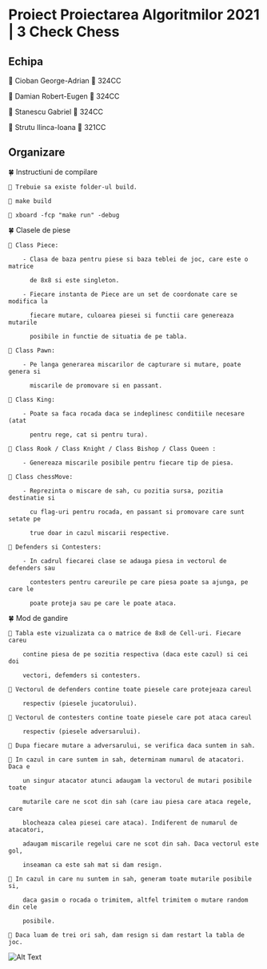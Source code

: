# Proiect Proiectarea Algoritmilor 2021 | 3 Check Chess
## Echipa 

 🐑 Cioban George-Adrian 🐾 324CC

 🦝 Damian Robert-Eugen 🐾 324CC 

 🦊 Stanescu Gabriel 🐾 324CC

 🦩 Strutu Ilinca-Ioana 🐾 321CC

## Organizare

🍀 Instructiuni de compilare
    
    🌱 Trebuie sa existe folder-ul build.
    
    🌱 make build
    
    🌱 xboard -fcp "make run" -debug 

🍀 Clasele de piese

    🌱 Class Piece: 
        
        - Clasa de baza pentru piese si baza teblei de joc, care este o matrice 
          
          de 8x8 si este singleton. 
        
        - Fiecare instanta de Piece are un set de coordonate care se modifica la 
          
          fiecare mutare, culoarea piesei si functii care genereaza mutarile
          
          posibile in functie de situatia de pe tabla. 
    
    🌱 Class Pawn:
        
        - Pe langa generarea miscarilor de capturare si mutare, poate genera si
        
          miscarile de promovare si en passant.
    
    🌱 Class King:
        
        - Poate sa faca rocada daca se indeplinesc conditiile necesare (atat
        
          pentru rege, cat si pentru tura).
    
    🌱 Class Rook / Class Knight / Class Bishop / Class Queen :
        
        - Genereaza miscarile posibile pentru fiecare tip de piesa.
    
    🌱 Class chessMove:
        
        - Reprezinta o miscare de sah, cu pozitia sursa, pozitia destinatie si
        
          cu flag-uri pentru rocada, en passant si promovare care sunt setate pe
        
          true doar in cazul miscarii respective.
    
    🌱 Defenders si Contesters:
        
        - In cadrul fiecarei clase se adauga piesa in vectorul de defenders sau
        
          contesters pentru careurile pe care piesa poate sa ajunga, pe care le
        
          poate proteja sau pe care le poate ataca.

🍀 Mod de gandire
    
    🌱 Tabla este vizualizata ca o matrice de 8x8 de Cell-uri. Fiecare careu 
    
        contine piesa de pe sozitia respectiva (daca este cazul) si cei doi 
    
        vectori, defemders si contesters.
    
    🌱 Vectorul de defenders contine toate piesele care protejeaza careul 
    
        respectiv (piesele jucatorului).
    
    🌱 Vectorul de contesters contine toate piesele care pot ataca careul 
    
        respectiv (piesele adversarului).
    
    🌱 Dupa fiecare mutare a adversarului, se verifica daca suntem in sah. 
    
    🌱 In cazul in care suntem in sah, determinam numarul de atacatori. Daca e
    
        un singur atacator atunci adaugam la vectorul de mutari posibile toate 
        
        mutarile care ne scot din sah (care iau piesa care ataca regele, care 
        
        blocheaza calea piesei care ataca). Indiferent de numarul de atacatori, 
        
        adaugam miscarile regelui care ne scot din sah. Daca vectorul este gol,
        
        inseaman ca este sah mat si dam resign.
    
    🌱 In cazul in care nu suntem in sah, generam toate mutarile posibile si, 
        
        daca gasim o rocada o trimitem, altfel trimitem o mutare random din cele
        
        posibile.
    
    🌱 Daca luam de trei ori sah, dam resign si dam restart la tabla de joc.

![Alt Text](https://cdn.discordapp.com/attachments/817119851255431198/839598367260409907/tiganul_pupacios.gif)
